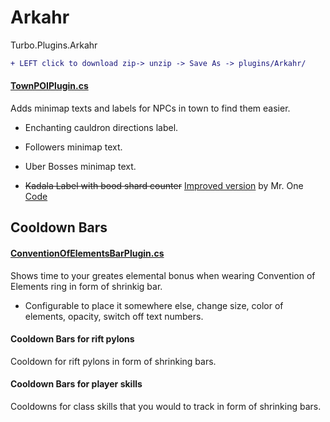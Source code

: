 # Arkahr
Turbo.Plugins.Arkahr
```diff
+ LEFT click to download zip-> unzip -> Save As -> plugins/Arkahr/
```

#### [TownPOIPlugin.cs](https://minhaskamal.github.io/DownGit/#/home?url=https://github.com/Arkahr/Arkahr/blob/master/TownPoIPlugin.cs)
Adds minimap texts and labels for NPCs in town to find them easier.

- Enchanting cauldron directions label.
- Followers minimap text.
- Uber Bosses minimap text.

- ~~Kadala Label with bood shard counter~~ [Improved version](https://www.ownedcore.com/forums/diablo-3/turbohud/turbohud-plugin-review-zone/677711-v7-6-international-one-shardsonkadala.html) by Mr. One [Code](https://pastebin.com/qvbpXQif)

## Cooldown Bars

#### [ConventionOfElementsBarPlugin.cs](https://minhaskamal.github.io/DownGit/#/home?url=https://github.com/Arkahr/Arkahr/blob/master/ConventionOfElementsBarPlugin.cs)
Shows time to your greates elemental bonus when wearing Convention of Elements ring in form of shrinkig bar.

- Configurable to place it somewhere else, change size, color of elements, opacity, switch off text numbers.

#### Cooldown Bars for rift pylons
Cooldown for rift pylons in form of shrinking bars.
#### Cooldown Bars for player skills
Cooldowns for class skills that you would to track in form of shrinking bars.

